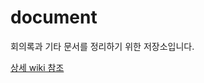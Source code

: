 # document
회의록과 기타 문서를 정리하기 위한 저장소입니다.


[상세 wiki 참조](https://github.com/lge-cloud-ai-robot/document/wiki)

